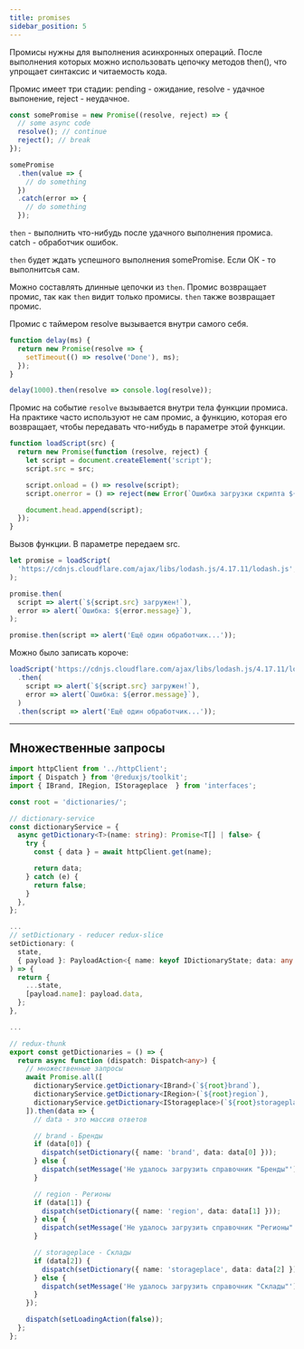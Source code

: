```yaml
---
title: promises
sidebar_position: 5
---
```


Промисы нужны для выполнения асинхронных операций. После выполнения которых можно использовать цепочку методов then(), что упрощает синтаксис и читаемость кода.

Промис имеет три стадии: pending - ожидание, resolve - удачное выпонение, reject - неудачное.

```js
const somePromise = new Promise((resolve, reject) => {
  // some async code
  resolve(); // continue
  reject(); // break
});

somePromise
  .then(value => {
    // do something
  })
  .catch(error => {
    // do something
  });
```

`then` - выполнить что-нибудь после удачного выполнения промиса. catch - обработчик ошибок.

`then` будет ждать успешного выполнения somePromise. Если ОК - то выполнитсья сам.

Можно составлять длинные цепочки из `then`. Промис возвращает промис, так как `then` видит только промисы. `then` также возвращает промис.

Промис c таймером
resolve вызывается внутри самого себя.

```js
function delay(ms) {
  return new Promise(resolve => {
    setTimeout(() => resolve('Done'), ms);
  });
}

delay(1000).then(resolve => console.log(resolve));
```

Промис на событие
`resolve` вызывается внутри тела функции промиса. На практике часто используют не сам промис, а функцию, которая его возвращает, чтобы передавать что-нибудь в параметре этой функции.

```js
function loadScript(src) {
  return new Promise(function (resolve, reject) {
    let script = document.createElement('script');
    script.src = src;

    script.onload = () => resolve(script);
    script.onerror = () => reject(new Error(`Ошибка загрузки скрипта ${src}`));

    document.head.append(script);
  });
}
```

Вызов функции. В параметре передаем src.

```js
let promise = loadScript(
  'https://cdnjs.cloudflare.com/ajax/libs/lodash.js/4.17.11/lodash.js',
);

promise.then(
  script => alert(`${script.src} загружен!`),
  error => alert(`Ошибка: ${error.message}`),
);

promise.then(script => alert('Ещё один обработчик...'));
```

Можно было записать короче:

```js
loadScript('https://cdnjs.cloudflare.com/ajax/libs/lodash.js/4.17.11/lodash.js')
  .then(
    script => alert(`${script.src} загружен!`),
    error => alert(`Ошибка: ${error.message}`),
  )
  .then(script => alert('Ещё один обработчик...'));
```

---

## Множественные запросы

```ts
import httpClient from '../httpClient';
import { Dispatch } from '@reduxjs/toolkit';
import { IBrand, IRegion, IStorageplace  } from 'interfaces';

const root = 'dictionaries/';

// dictionary-service
const dictionaryService = {
  async getDictionary<T>(name: string): Promise<T[] | false> {
    try {
      const { data } = await httpClient.get(name);

      return data;
    } catch (e) {
      return false;
    }
  },
};

...
// setDictionary - reducer redux-slice
setDictionary: (
  state,
  { payload }: PayloadAction<{ name: keyof IDictionaryState; data: any }>,
) => {
  return {
    ...state,
    [payload.name]: payload.data,
  };
},

...

// redux-thunk
export const getDictionaries = () => {
  return async function (dispatch: Dispatch<any>) {
    // множественные запросы
    await Promise.all([
      dictionaryService.getDictionary<IBrand>(`${root}brand`),
      dictionaryService.getDictionary<IRegion>(`${root}region`),
      dictionaryService.getDictionary<IStorageplace>(`${root}storageplace`),
    ]).then(data => {
      // data - это массив ответов

      // brand - Бренды
      if (data[0]) {
        dispatch(setDictionary({ name: 'brand', data: data[0] }));
      } else {
        dispatch(setMessage('Не удалось загрузить справочник "Бренды"'),);
      }

      // region - Регионы
      if (data[1]) {
        dispatch(setDictionary({ name: 'region', data: data[1] }));
      } else {
        dispatch(setMessage('Не удалось загрузить справочник "Регионы"'));
      }

      // storageplace - Склады
      if (data[2]) {
        dispatch(setDictionary({ name: 'storageplace', data: data[2] }));
      } else {
        dispatch(setMessage('Не удалось загрузить справочник "Склады"'));
      }
    });

    dispatch(setLoadingAction(false));
  };
};
```
